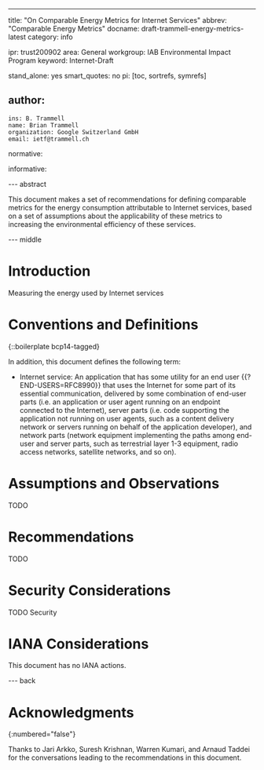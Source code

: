 ---
title: "On Comparable Energy Metrics for Internet Services"
abbrev: "Comparable Energy Metrics"
docname: draft-trammell-energy-metrics-latest
category: info

ipr: trust200902
area: General
workgroup: IAB Environmental Impact Program
keyword: Internet-Draft

stand_alone: yes
smart_quotes: no
pi: [toc, sortrefs, symrefs]

author:
 -
    ins: B. Trammell
    name: Brian Trammell
    organization: Google Switzerland GmbH
    email: ietf@trammell.ch

normative:

informative:


--- abstract

This document makes a set of recommendations for defining comparable metrics for 
the energy consumption attributable to Internet services, based on a set
of assumptions about the applicability of these metrics to increasing the
environmental efficiency of these services.

--- middle

# Introduction

Measuring the energy used by Internet services


# Conventions and Definitions

{::boilerplate bcp14-tagged}

In addition, this document defines the following term:

- Internet service: An application that has some utility for an end user
  {{?END-USERS=RFC8990}} that uses the Internet for some part of its essential
  communication, delivered by some combination of end-user parts (i.e. an
  application or user agent running on an endpoint connected to the Internet),
  server parts (i.e. code supporting the application not running on user agents,
  such as a content delivery network or servers running on behalf of the
  application developer), and network parts (network equipment implementing
  the paths among end-user and server parts, such as terrestrial layer 1-3
  equipment, radio access networks, satellite networks, and so on).

# Assumptions and Observations

TODO

# Recommendations

TODO

# Security Considerations

TODO Security


# IANA Considerations

This document has no IANA actions.

--- back

# Acknowledgments
{:numbered="false"}

Thanks to Jari Arkko, Suresh Krishnan, Warren Kumari, and Arnaud Taddei 
for the conversations leading to the recommendations in this document.
